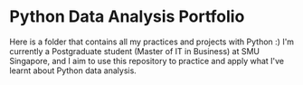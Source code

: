 # Python Data Analysis Portfolio
Here is a folder that contains all my practices and projects with Python :) 
I'm currently a Postgraduate student (Master of IT in Business) at SMU Singapore, and I aim to use this repository to practice and apply what I've learnt about Python data analysis.
